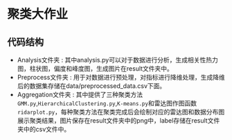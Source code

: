 # 聚类大作业

## 代码结构
- Analysis文件夹 : 其中analysis.py可以对于数据进行分析，生成相关性热力图，柱状图，偏度和峰度图，生成图片在result文件夹中。
- Preprocess文件夹 : 用于对数据进行预处理，对指标进行降维处理，生成降维后的数据集存储在data/preprocessed_data.csv下面。
- Aggregation文件夹 : 其中提供了三种聚类方法`GMM.py`,`HierarchicalClustering.py`,`K-means.py`和雷达图作图函数`ridarplot.py`，每种聚类方法在聚类完成后会绘制对应的雷达图和数据分布图展示聚类结果，图片保存在result文件夹中的png中，label存储在result文件夹中的csv文件中。
